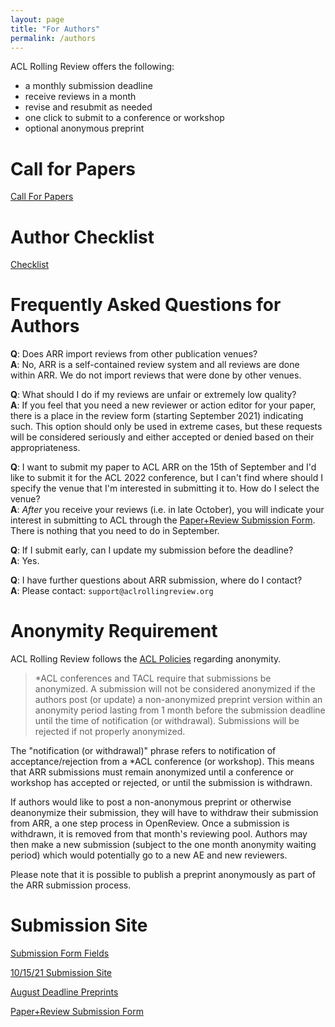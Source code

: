 ```yaml
---
layout: page
title: "For Authors"
permalink: /authors
---
```


ACL Rolling Review offers the following:
* a monthly submission deadline
* receive reviews in a month
* revise and resubmit as needed
* one click to submit to a conference or workshop
* optional anonymous preprint

# Call for Papers

[Call For Papers](https://aclrollingreview.org/cfp)

# Author Checklist

[Checklist](https://aclrollingreview.org/authorchecklist)

# Frequently Asked Questions for Authors

**Q**: Does ARR import reviews from other publication venues? <br>
**A**: No, ARR is a self-contained review system and all reviews are done within ARR. We do not import reviews that were done by other venues.


**Q**: What should I do if my reviews are unfair or extremely low quality? <br>
**A**: If you feel that you need a new reviewer or action editor for your paper, there is a place in the review form (starting September 2021) indicating such. This option should only be used in extreme cases, but these requests will be considered seriously and either accepted or denied based on their appropriateness.

**Q**: I want to submit my paper to ACL ARR on the 15th of September and I'd like to submit it for the ACL 2022 conference, but I can't find where should I specify the venue that I'm interested in submitting it to. How do I select the venue?<br>
**A**: *After* you receive your reviews (i.e. in late October), you will indicate your interest in submitting to ACL through the [Paper+Review Submission Form](https://airtable.com/shrVEN1Tlr8VAEegG). There is nothing that you need to do in September.

**Q**: If I submit early, can I update my submission before the deadline?<br>
**A**: Yes.

**Q**: I have further questions about ARR submission, where do I contact?<br>
**A**: Please contact: `support@aclrollingreview.org`

# Anonymity Requirement

ACL Rolling Review follows the [ACL Policies](https://www.aclweb.org/adminwiki/index.php?title=ACL_Policies_for_Submission,_Review_and_Citation)
regarding anonymity.

> *ACL conferences and TACL require that submissions be anonymized. A submission will not be considered anonymized if the authors post (or update) a non-anonymized preprint version within an anonymity period lasting from 1 month before the submission deadline until the time of notification (or withdrawal). Submissions will be rejected if not properly anonymized.

The "notification (or withdrawal)" phrase refers to notification of acceptance/rejection from a *ACL conference (or workshop). This means that ARR submissions must remain anonymized until a conference or workshop has accepted or rejected, or until the submission is withdrawn.

If authors would like to post a non-anonymous preprint or otherwise deanonymize their submission, they will have to withdraw their submission from ARR, a one step process in OpenReview. Once a submission is withdrawn, it is removed from that month's reviewing pool. Authors may then make a new submission (subject to the one month anonymity waiting period) which would potentially go to a new AE and new reviewers.

Please note that it is possible to publish a preprint anonymously as part of the ARR submission process.

# Submission Site

[Submission Form Fields](https://aclrollingreview.org/submissionform)

[10/15/21 Submission Site](https://openreview.net/group?id=aclweb.org/ACL/ARR/2021/October)

[August Deadline Preprints](https://openreview.net/group?id=aclweb.org/ACL/ARR/2021/August)

[Paper+Review Submission Form](https://airtable.com/shrVEN1Tlr8VAEegG)
